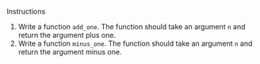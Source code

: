 Instructions

1. Write a function `add_one`. The function should take an argument `n` and return the argument plus one.
2. Write a function `minus_one`. The function should take an argument `n` and return the argument minus one.